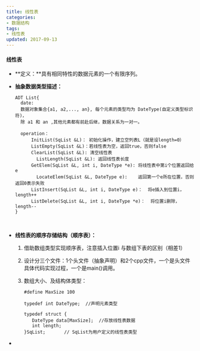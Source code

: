 ```yaml
---
title: 线性表
categories:
- 数据结构
tags:
- 线性表
updated: 2017-09-13 
---
```


#### 线性表

- **定义：**具有相同特性的数据元素的一个有限序列。

- **抽象数据类型描述：**

  ```
  ADT List{
    date: 
    数据对象集合{a1, a2,..., an}, 每个元素的类型均为 DateType(自定义类型标识符)，
    除 a1 和 an ,其他元素都有前赴后继，数据关系为一对一。
          
    operation：
        InitList(SqList &L)： 初始化操作，建立空列表L（就是设length=0）
        ListEmpty(SqList &L)：若线性表为空，返回true，否则false
        ClearList(SqList &L): 清空线性表
    	  ListLength(SqList &L): 返回线性表长度
        GetElem(SqList &L, int i, DateType *e): 将线性表中第i个位置返回给e
    	  LocateElem(SqList &L, DateType e):	返回第一个e所在位置，否则返回0表示失败
        ListInsert(SqList &L, int i, DateType e)：  将e插入到位置i，length++
        ListDelete(SqList &L, int i, DateType *e)：  将位置i删除， length--
  }
  ```

  ​

- **线性表的顺序存储结构（顺序表）：** 

  1. 借助数组类型实现顺序表，注意插入位置i 与数组下表的区别（相差1）

  2. 设计分三个文件：1个头文件（抽象声明）和2个cpp文件，一个是头文件具体代码实现过程，一个是main()调用。

  3. 数组大小、及结构体类型：

     ```
     #define MaxSize 100

     typedef int DateType;	//声明元素类型

     typedef struct {
     	DateType data[MaxSize];	 //存放线性表数据
     	int length;
     }SqList;		// SqList为用户定义的线性表类型
     ```

- ​







